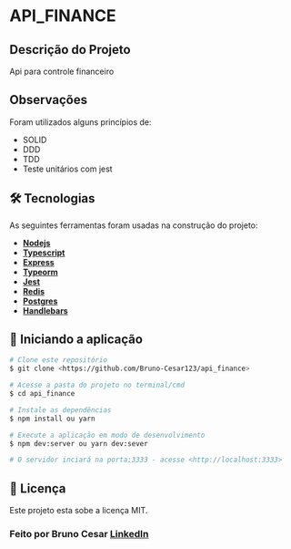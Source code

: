 # API_FINANCE

## Descrição do Projeto

Api para controle financeiro

## Observações

Foram utilizados alguns princípios de:

* SOLID
* DDD
* TDD
* Teste unitários com jest

## 🛠 Tecnologias

As seguintes ferramentas foram usadas na construção do projeto:

* [**Nodejs**](https://nodejs.org/en/)
* [**Typescript**](https://www.typescriptlang.org/)
* [**Express**](https://expressjs.com/pt-br/)
* [**Typeorm**](https://typeorm.io/#/)
* [**Jest**](https://jestjs.io/pt-BR/)
* [**Redis**](https://redis.io/)
* [**Postgres**](https://www.postgresql.org/)
* [**Handlebars**](https://handlebarsjs.com/)


## 🎲 Iniciando a aplicação

```bash
# Clone este repositório
$ git clone <https://github.com/Bruno-Cesar123/api_finance>

# Acesse a pasta do projeto no terminal/cmd
$ cd api_finance

# Instale as dependências
$ npm install ou yarn

# Execute a aplicação em modo de desenvolvimento
$ npm dev:server ou yarn dev:sever

# O servidor inciará na porta:3333 - acesse <http://localhost:3333>
```

## 📝 Licença

Este projeto esta sobe a licença MIT.

### Feito por **Bruno Cesar** [**LinkedIn**](https://www.linkedin.com/in/bruno-cesar-b0039715a/)
